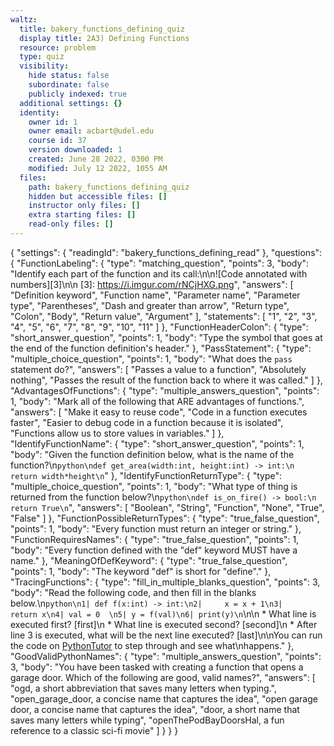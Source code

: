 ```yaml
---
waltz:
  title: bakery_functions_defining_quiz
  display title: 2A3) Defining Functions
  resource: problem
  type: quiz
  visibility:
    hide status: false
    subordinate: false
    publicly indexed: true
  additional settings: {}
  identity:
    owner id: 1
    owner email: acbart@udel.edu
    course id: 37
    version downloaded: 1
    created: June 28 2022, 0300 PM
    modified: July 12 2022, 1055 AM
  files:
    path: bakery_functions_defining_quiz
    hidden but accessible files: []
    instructor only files: []
    extra starting files: []
    read-only files: []
---
```

{
  "settings": {
    "readingId": "bakery_functions_defining_read"
  },
  "questions": {
    "FunctionLabeling": {
      "type": "matching_question",
      "points": 3,
      "body": "Identify each part of the function and its call:\n\n![Code annotated with numbers][3]\n\n   [3]: https://i.imgur.com/rNCjHXG.png",
      "answers": [
        "Definition keyword",
        "Function name",
        "Parameter name",
        "Parameter type",
        "Parentheses",
        "Dash and greater than arrow",
        "Return type",
        "Colon",
        "Body",
        "Return value",
        "Argument"
      ],
      "statements": [
        "1",
        "2",
        "3",
        "4",
        "5",
        "6",
        "7",
        "8",
        "9",
        "10",
        "11"
      ]
    },
    "FunctionHeaderColon": {
      "type": "short_answer_question",
      "points": 1,
      "body": "Type the symbol that goes at the end of the function definition's header."
    },
    "PassStatement": {
      "type": "multiple_choice_question",
      "points": 1,
      "body": "What does the `pass` statement do?",
      "answers": [
        "Passes a value to a function",
        "Absolutely nothing",
        "Passes the result of the function back to where it was called."
      ]
    },
    "AdvantagesOfFunctions": {
      "type": "multiple_answers_question",
      "points": 1,
      "body": "Mark all of the following that ARE advantages of functions.",
      "answers": [
        "Make it easy to reuse code",
        "Code in a function executes faster",
        "Easier to debug code in a function because it is isolated",
        "Functions allow us to store values in variables."
      ]
    },
    "IdentifyFunctionName": {
      "type": "short_answer_question",
      "points": 1,
      "body": "Given the function definition below, what is the name of the function?\n```python\ndef get_area(width:int, height:int) -> int:\n    return width*height\n```"
    },
    "IdentifyFunctionReturnType": {
      "type": "multiple_choice_question",
      "points": 1,
      "body": "What type of thing is returned from the function below?\n```python\ndef is_on_fire() -> bool:\n    return True\n```",
      "answers": [
        "Boolean",
        "String",
        "Function",
        "None",
        "True",
        "False"
      ]
    },
    "FunctionPossibleReturnTypes": {
      "type": "true_false_question",
      "points": 1,
      "body": "Every function must return an integer or string."
    },
    "FunctionRequiresNames": {
      "type": "true_false_question",
      "points": 1,
      "body": "Every function defined with the \"def\" keyword MUST have a name."
    },
    "MeaningOfDefKeyword": {
      "type": "true_false_question",
      "points": 1,
      "body": "The keyword \"def\" is short for \"define\"."
    },
    "TracingFunctions": {
      "type": "fill_in_multiple_blanks_question",
      "points": 3,
      "body": "Read the following code, and then fill in the blanks below.\n```python\n1| def f(x:int) -> int:\n2|     x = x + 1\n3|     return x\n4| val = 0  \n5| y = f(val)\n6| print(y)\n```\n\n  * What line is executed first? [first]\n  * What line is executed second? [second]\n  * After line 3 is executed, what will be the next line executed? [last]\n\nYou can run the code on [PythonTutor](http://www.pythontutor.com/visualize.html#code=def%20f%28x%3Aint%29%20-%3E%20int%3A%0A%20%20%20%20x%20%3D%20x%20%2B%201%0A%20%20%20%20return%20x%0Aval%20%3D%200%0Ay%20%3D%20f%28val%29%0Aprint%28y%29&cumulative=false&curInstr=0&heapPrimitives=false&mode=display&origin=opt-frontend.js&py=3&rawInputLstJSON=%5B%5D&textReferences=false) to step through and see what\nhappens."
    },
    "GoodValidPythonNames": {
      "type": "multiple_answers_question",
      "points": 3,
      "body": "You have been tasked with creating a function that opens a garage door. Which of the following are good, valid names?",
      "answers": [
        "ogd, a short abbreviation that saves many letters when typing.",
        "open_garage_door, a concise name that captures the idea",
        "open garage door, a concise name that captures the idea",
        "door, a short name that saves many letters while typing",
        "openThePodBayDoorsHal, a fun reference to a classic sci-fi movie"
      ]
    }
  }
}